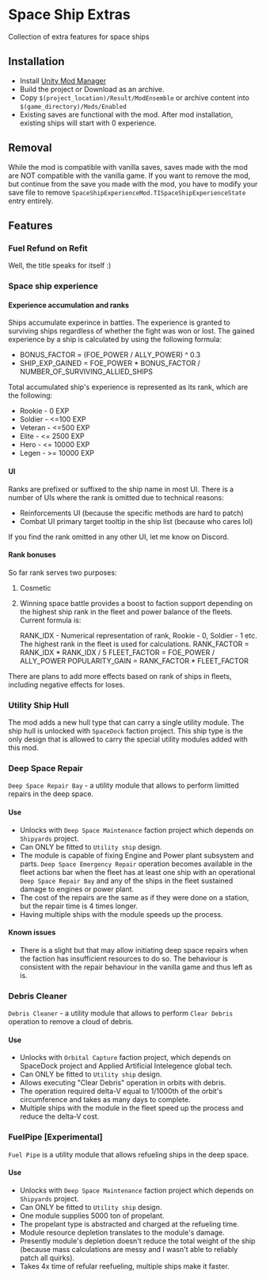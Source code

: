 # Space Ship Extras

Collection of extra features for space ships

## Installation

* Install [Unity Mod Manager](https://www.nexusmods.com/site/mods/21)
* Build the project or Download as an archive.
* Copy `$(project_location)/Result/ModEnsemble` or archive content into
  `$(game_directory)/Mods/Enabled`
* Existing saves are functional with the mod. After mod installation, existing
  ships will start with 0 experience.

## Removal

While the mod is compatible with vanilla saves, saves made with the mod are NOT
compatible with the vanilla game. If you want to remove the mod, but continue
from the save you made with the mod, you have to modify your save file to remove
`SpaceShipExperienceMod.TISpaceShipExperienceState` entry entirely.

## Features

### Fuel Refund on Refit

Well, the title speaks for itself :)

### Space ship experience

#### Experience accumulation and ranks

Ships accumulate experince in battles. The experience is granted to surviving
ships regardless of whether the fight was won or lost. The gained experience
by a ship is calculated by using the following formula:

* BONUS_FACTOR = (FOE_POWER / ALLY_POWER) ^ 0.3
* SHIP_EXP_GAINED = FOE_POWER * BONUS_FACTOR / NUMBER_OF_SURVIVING_ALLIED_SHIPS

Total accumulated ship's experience is represented as its rank, which are the
following:

* Rookie - 0 EXP
* Soldier - <=100 EXP
* Veteran - <=500 EXP
* Elite - <= 2500 EXP
* Hero - <= 10000 EXP
* Legen - >= 10000 EXP

#### UI
Ranks are prefixed or suffixed to the ship name in most UI. There is a number of
UIs where the rank is omitted due to technical reasons:
* Reinforcements UI (because the specific methods are hard to patch)
* Combat UI primary target tooltip in the ship list (because who cares lol)

If you find the rank omitted in any other UI, let me know on Discord.

#### Rank bonuses

So far rank serves two purposes:
1) Cosmetic
2) Winning space battle provides a boost to faction support depending on
   the highest ship rank in the fleet and power balance of the fleets.
   Current formula is:

   RANK_IDX - Numerical representation of rank, Rookie - 0, Soldier - 1 etc.
              The highest rank in the fleet is used for calculations.
   RANK_FACTOR = RANK_IDX * RANK_IDX / 5
   FLEET_FACTOR = FOE_POWER / ALLY_POWER
   POPULARITY_GAIN = RANK_FACTOR * FLEET_FACTOR

There are plans to add more effects based on rank of ships in fleets, including
negative effects for loses.

### Utility Ship Hull

The mod adds a new hull type that can carry a single utility module. The ship
hull is unlocked with `SpaceDock` faction project. This ship type is the only
design that is allowed to carry the special utility modules added with this mod.

### Deep Space Repair

`Deep Space Repair Bay` - a utility module that allows to perform
limitted repairs in the deep space. 

#### Use

* Unlocks with `Deep Space Maintenance` faction project which depends on
  `Shipyards` project.
* Can ONLY be fitted to `Utility ship` design.
* The module is capable of fixing Engine and Power plant subsystem and parts.
  `Deep Space Emergency Repair` operation becomes available in the fleet actions
  bar when the fleet has at least one ship with an operational 
  `Deep Space Repair Bay` and any of the ships in the fleet sustained damage to
  engines or power plant.
* The cost of the repairs are the same as if they were done on a station, but
  the repair time is 4 times longer.
* Having multiple ships with the module speeds up the process.

#### Known issues

* There is a slight but that may allow initiating deep space repairs when the
  faction has insufficient resources to do so. The behaviour is consistent with
  the repair behaviour in the vanilla game and thus left as is.

### Debris Cleaner

`Debris Cleaner` - a utility module that allows to perform `Clear Debris`
operation to remove a cloud of debris.

#### Use

* Unlocks with `Orbital Capture` faction project, which depends on SpaceDock 
  project and Applied Artificial Intelegence global tech.
* Can ONLY be fitted to `Utility ship` design.
* Allows executing "Clear Debris" operation in orbits with debris.
* The operation required delta-V equal to 1/1000th of the orbit's circumference
  and takes as many days to complete.
* Multiple ships with the module in the fleet speed up the process and reduce
  the delta-V cost.

### FuelPipe [Experimental]

`Fuel Pipe` is a utility module that allows refueling ships in the deep space.

#### Use
* Unlocks with `Deep Space Maintenance` faction project which depends on
  `Shipyards` project.
* Can ONLY be fitted to `Utility ship` design.
* One module supplies 5000 ton of propelant.
* The propelant type is abstracted and charged at the refueling time.
* Module resource depletion translates to the module's damage.
* Presently module's depletion doesn't reduce the total weight of the ship
  (because mass calculations are messy and I wasn't able to reliably patch
  all quirks).
* Takes 4x time of refular reefueling, multiple ships make it faster.
